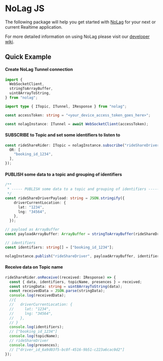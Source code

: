 # NoLag JS

The following package will help you get started with [NoLag](https://nolag.app) for your next or current Realtime application.

For more detailed information on using NoLag please visit our [developer wiki](https://developer.nolag.app/#introduction).

## Quick Example

#### Create NoLag Tunnel connection
```typescript
import {
  WebSocketClient,
  stringToArrayBuffer,
  uint8ArrayToString,
} from "nolag";

import type { ITopic, ITunnel, IResponse } from "nolag";

const accessToken: string = "<your_device_access_token_goes_here>";

const nolagInstance: ITunnel = await WebSocketClient(accessToken);
```

#### SUBSCRIBE to Topic and set some identifiers to listen to
```typescript
const rideShareRider: ITopic = nolagInstance.subscribe("rideShareDriver",  {
  OR: [
    "booking_id_1234",
  ],
});
```

#### PUBLISH some data to a topic and grouping of identifiers
```typescript
/**
 * ----- PUBLISH some data to a topic and grouping of identifiers -----
 */
const rideShareDriverPayload: string = JSON.stringify({
    driverCurrentLocation: {
      lat: "1234",
      lng: "34564",
    },
  });

// payload as ArrayBuffer
const payloadArrayBuffer: ArrayBuffer = stringToArrayBuffer(rideShareDriverPayload);

// identifiers
const identifiers: string[] = ["booking_id_1234"];

nolagInstance.publish("rideShareDriver", payloadArrayBuffer, identifiers);
```

#### Receive data on Topic name
```typescript
rideShareRider.onReceive((received: IResponse) => {
  const { data, identifiers, topicName, presences } = received;
  const stringData: string = uint8ArrayToString(data);
  const receivedData = JSON.parse(stringData);
  console.log(receivedData);
  //{
  //   driverCurrentLocation: {
  //     lat: "1234",
  //     lng: "34564",
  //   },
  // }
  console.log(identifiers);
  // ["booking_id_1234"]
  console.log(topicName);
  // rideShareDriver
  console.log(presences);
  // ["driver_id_6a9d03f5-bc0f-4516-9b51-c223a6cac0d2"]
});

```